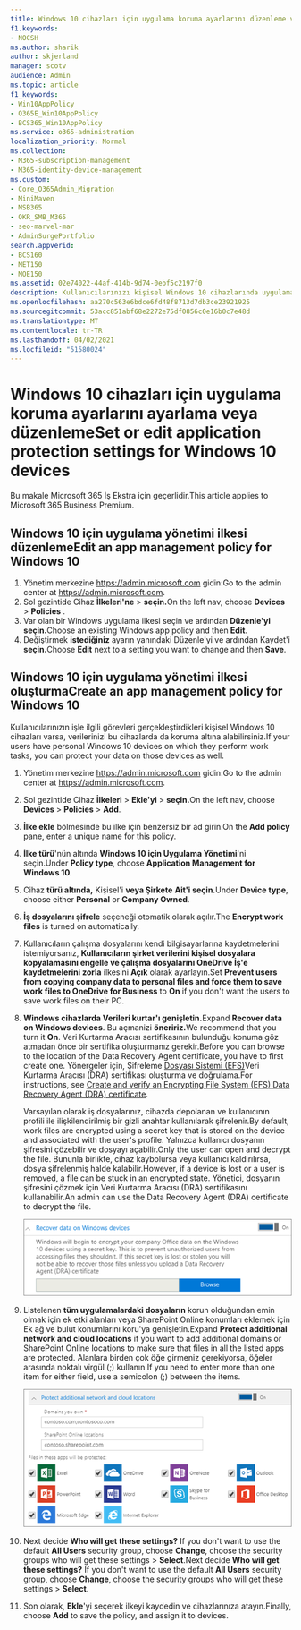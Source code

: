 ```yaml
---
title: Windows 10 cihazları için uygulama koruma ayarlarını düzenleme veya ayarlama
f1.keywords:
- NOCSH
ms.author: sharik
author: skjerland
manager: scotv
audience: Admin
ms.topic: article
f1_keywords:
- Win10AppPolicy
- O365E_Win10AppPolicy
- BCS365_Win10AppPolicy
ms.service: o365-administration
localization_priority: Normal
ms.collection:
- M365-subscription-management
- M365-identity-device-management
ms.custom:
- Core_O365Admin_Migration
- MiniMaven
- MSB365
- OKR_SMB_M365
- seo-marvel-mar
- AdminSurgePortfolio
search.appverid:
- BCS160
- MET150
- MOE150
ms.assetid: 02e74022-44af-414b-9d74-0ebf5c2197f0
description: Kullanıcılarınızı kişisel Windows 10 cihazlarında uygulama yönetimi ilkelerini oluşturma veya düzenlemeyi ve iş dosyalarını korumayı öğrenin.
ms.openlocfilehash: aa270c563e6bdce6fd48f8713d7db3ce23921925
ms.sourcegitcommit: 53acc851abf68e2272e75df0856c0e16b0c7e48d
ms.translationtype: MT
ms.contentlocale: tr-TR
ms.lasthandoff: 04/02/2021
ms.locfileid: "51580024"
---
```

# <a name="set-or-edit-application-protection-settings-for-windows-10-devices"></a><span data-ttu-id="f0f02-103">Windows 10 cihazları için uygulama koruma ayarlarını ayarlama veya düzenleme</span><span class="sxs-lookup"><span data-stu-id="f0f02-103">Set or edit application protection settings for Windows 10 devices</span></span>

<span data-ttu-id="f0f02-104">Bu makale Microsoft 365 İş Ekstra için geçerlidir.</span><span class="sxs-lookup"><span data-stu-id="f0f02-104">This article applies to Microsoft 365 Business Premium.</span></span>

## <a name="edit-an-app-management-policy-for-windows-10"></a><span data-ttu-id="f0f02-105">Windows 10 için uygulama yönetimi ilkesi düzenleme</span><span class="sxs-lookup"><span data-stu-id="f0f02-105">Edit an app management policy for Windows 10</span></span>

1. <span data-ttu-id="f0f02-106">Yönetim merkezine <a href="https://go.microsoft.com/fwlink/p/?linkid=837890" target="_blank">https://admin.microsoft.com</a> gidin:</span><span class="sxs-lookup"><span data-stu-id="f0f02-106">Go to the admin center at <a href="https://go.microsoft.com/fwlink/p/?linkid=837890" target="_blank">https://admin.microsoft.com</a>.</span></span>     
2. <span data-ttu-id="f0f02-107">Sol gezintide Cihaz **İlkeleri'ne** \> **seçin.**</span><span class="sxs-lookup"><span data-stu-id="f0f02-107">On the left nav, choose **Devices** \> **Policies** .</span></span>
1. <span data-ttu-id="f0f02-108">Var olan bir Windows uygulama ilkesi seçin ve ardından **Düzenle'yi seçin.**</span><span class="sxs-lookup"><span data-stu-id="f0f02-108">Choose an existing Windows app policy and then **Edit**.</span></span>
1. <span data-ttu-id="f0f02-109">Değiştirmek **istediğiniz** ayarın yanındaki Düzenle'yi ve ardından Kaydet'i **seçin.**</span><span class="sxs-lookup"><span data-stu-id="f0f02-109">Choose **Edit** next to a setting you want to change and then **Save**.</span></span>

## <a name="create-an-app-management-policy-for-windows-10"></a><span data-ttu-id="f0f02-110">Windows 10 için uygulama yönetimi ilkesi oluşturma</span><span class="sxs-lookup"><span data-stu-id="f0f02-110">Create an app management policy for Windows 10</span></span>

<span data-ttu-id="f0f02-111">Kullanıcılarınızın işle ilgili görevleri gerçekleştirdikleri kişisel Windows 10 cihazları varsa, verilerinizi bu cihazlarda da koruma altına alabilirsiniz.</span><span class="sxs-lookup"><span data-stu-id="f0f02-111">If your users have personal Windows 10 devices on which they perform work tasks, you can protect your data on those devices as well.</span></span>
  
1. <span data-ttu-id="f0f02-112">Yönetim merkezine <a href="https://go.microsoft.com/fwlink/p/?linkid=837890" target="_blank">https://admin.microsoft.com</a> gidin:</span><span class="sxs-lookup"><span data-stu-id="f0f02-112">Go to the admin center at <a href="https://go.microsoft.com/fwlink/p/?linkid=837890" target="_blank">https://admin.microsoft.com</a>.</span></span> 
2. <span data-ttu-id="f0f02-113">Sol gezintide Cihaz **İlkeleri** \> **Ekle'yi** \> **seçin.**</span><span class="sxs-lookup"><span data-stu-id="f0f02-113">On the left nav, choose **Devices** \> **Policies** \> **Add**.</span></span>
3. <span data-ttu-id="f0f02-114">**İlke ekle** bölmesinde bu ilke için benzersiz bir ad girin.</span><span class="sxs-lookup"><span data-stu-id="f0f02-114">On the **Add policy** pane, enter a unique name for this policy.</span></span> 
4. <span data-ttu-id="f0f02-115">**İlke türü**'nün altında **Windows 10 için Uygulama Yönetimi**'ni seçin.</span><span class="sxs-lookup"><span data-stu-id="f0f02-115">Under **Policy type**, choose **Application Management for Windows 10**.</span></span>
5. <span data-ttu-id="f0f02-116">Cihaz **türü altında,** Kişisel'i **veya Şirkete** **Ait'i seçin.**</span><span class="sxs-lookup"><span data-stu-id="f0f02-116">Under **Device type**, choose either **Personal** or **Company Owned**.</span></span>
6. <span data-ttu-id="f0f02-117">**İş dosyalarını şifrele** seçeneği otomatik olarak açılır.</span><span class="sxs-lookup"><span data-stu-id="f0f02-117">The **Encrypt work files** is turned on automatically.</span></span> 
7. <span data-ttu-id="f0f02-118">Kullanıcıların çalışma dosyalarını kendi bilgisayarlarına kaydetmelerini istemiyorsanız, **Kullanıcıların şirket verilerini kişisel dosyalara kopyalamasını engelle ve çalışma dosyalarını OneDrive İş'e kaydetmelerini zorla** ilkesini **Açık** olarak ayarlayın.</span><span class="sxs-lookup"><span data-stu-id="f0f02-118">Set **Prevent users from copying company data to personal files and force them to save work files to OneDrive for Business** to **On** if you don't want the users to save work files on their PC.</span></span> 
9. <span data-ttu-id="f0f02-119">**Windows cihazlarda Verileri kurtar'ı genişletin.**</span><span class="sxs-lookup"><span data-stu-id="f0f02-119">Expand **Recover data on Windows devices**.</span></span> <span data-ttu-id="f0f02-120">Bu açmanizi **öneririz.**</span><span class="sxs-lookup"><span data-stu-id="f0f02-120">We recommend that you turn it **On**.</span></span>
    <span data-ttu-id="f0f02-121">Veri Kurtarma Aracısı sertifikasının bulunduğu konuma göz atmadan önce bir sertifika oluşturmanız gerekir.</span><span class="sxs-lookup"><span data-stu-id="f0f02-121">Before you can browse to the location of the Data Recovery Agent certificate, you have to first create one.</span></span> <span data-ttu-id="f0f02-122">Yönergeler için, Şifreleme [Dosyası Sistemi (EFS)](/windows/security/information-protection/windows-information-protection/create-and-verify-an-efs-dra-certificate)Veri Kurtarma Aracısı (DRA) sertifikası oluşturma ve doğrulama.</span><span class="sxs-lookup"><span data-stu-id="f0f02-122">For instructions, see [Create and verify an Encrypting File System (EFS) Data Recovery Agent (DRA) certificate](/windows/security/information-protection/windows-information-protection/create-and-verify-an-efs-dra-certificate).</span></span>
    
    <span data-ttu-id="f0f02-123">Varsayılan olarak iş dosyalarınız, cihazda depolanan ve kullanıcının profili ile ilişkilendirilmiş bir gizli anahtar kullanılarak şifrelenir.</span><span class="sxs-lookup"><span data-stu-id="f0f02-123">By default, work files are encrypted using a secret key that is stored on the device and associated with the user's profile.</span></span> <span data-ttu-id="f0f02-124">Yalnızca kullanıcı dosyanın şifresini çözebilir ve dosyayı açabilir.</span><span class="sxs-lookup"><span data-stu-id="f0f02-124">Only the user can open and decrypt the file.</span></span> <span data-ttu-id="f0f02-125">Bununla birlikte, cihaz kaybolursa veya kullanıcı kaldırılırsa, dosya şifrelenmiş halde kalabilir.</span><span class="sxs-lookup"><span data-stu-id="f0f02-125">However, if a device is lost or a user is removed, a file can be stuck in an encrypted state.</span></span> <span data-ttu-id="f0f02-126">Yönetici, dosyanın şifresini çözmek için Veri Kurtarma Aracısı (DRA) sertifikasını kullanabilir.</span><span class="sxs-lookup"><span data-stu-id="f0f02-126">An admin can use the Data Recovery Agent (DRA) certificate to decrypt the file.</span></span>
    
    ![Browse to Data Recovery Agent certificate.](../media/7d7d664f-b72f-4293-a3e7-d0fa7371366c.png)
  
10. <span data-ttu-id="f0f02-128">Listelenen **tüm uygulamalardaki dosyaların** korun olduğundan emin olmak için ek etki alanları veya SharePoint Online konumları eklemek için Ek ağ ve bulut konumlarını koru'ya genişletin.</span><span class="sxs-lookup"><span data-stu-id="f0f02-128">Expand **Protect additional network and cloud locations** if you want to add additional domains or SharePoint Online locations to make sure that files in all the listed apps are protected.</span></span> <span data-ttu-id="f0f02-129">Alanlara birden çok öğe girmeniz gerekiyorsa, öğeler arasında noktalı virgül (;) kullanın.</span><span class="sxs-lookup"><span data-stu-id="f0f02-129">If you need to enter more than one item for either field, use a semicolon (;) between the items.</span></span>
    
    ![Expand Protect additional network and cloud locations, and enter domains or SharePoint Online sites you own.](../media/7afaa0c7-ba53-456d-8c61-312c45e09625.png)
  
11. <span data-ttu-id="f0f02-p104">Next decide **Who will get these settings?** If you don't want to use the default **All Users** security group, choose **Change**, choose the security groups who will get these settings \> **Select**.</span><span class="sxs-lookup"><span data-stu-id="f0f02-p104">Next decide **Who will get these settings?** If you don't want to use the default **All Users** security group, choose **Change**, choose the security groups who will get these settings \> **Select**.</span></span>
12. <span data-ttu-id="f0f02-133">Son olarak, **Ekle**'yi seçerek ilkeyi kaydedin ve cihazlarınıza atayın.</span><span class="sxs-lookup"><span data-stu-id="f0f02-133">Finally, choose **Add** to save the policy, and assign it to devices.</span></span>
